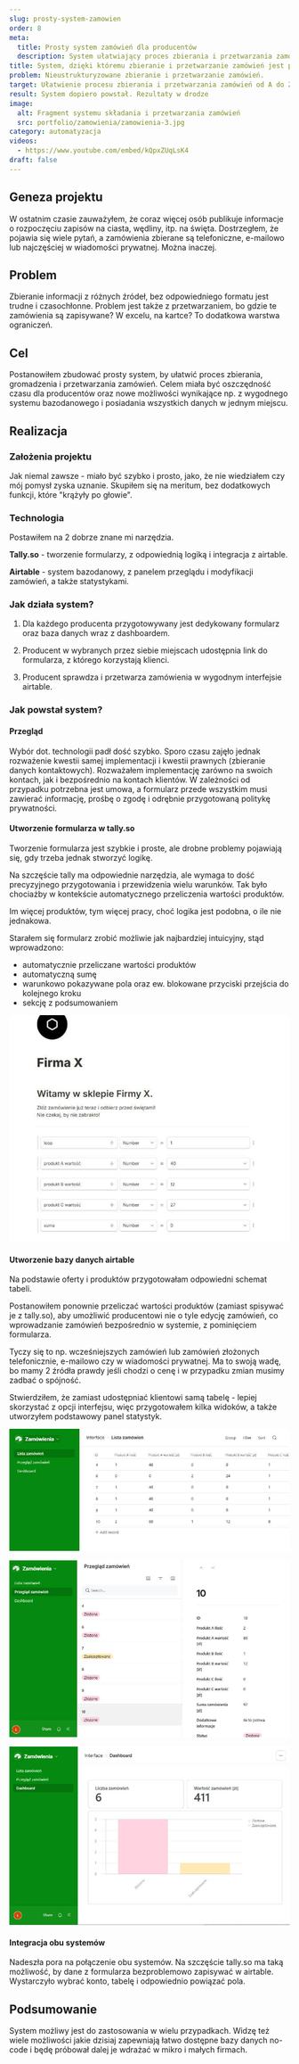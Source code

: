 ```yaml
---
slug: prosty-system-zamowien
order: 8
meta:
  title: Prosty system zamówień dla producentów
  description: System ułatwiający proces zbierania i przetwarzania zamówień, np. ciast czy wędlin na święta.
title: System, dzięki któremu zbieranie i przetwarzanie zamówień jest proste.
problem: Nieustrukturyzowane zbieranie i przetwarzanie zamówień.
target: Ułatwienie procesu zbierania i przetwarzania zamówień od A do Z.
result: System dopiero powstał. Rezultaty w drodze
image:
  alt: Fragment systemu składania i przetwarzania zamówień
  src: portfolio/zamowienia/zamowienia-3.jpg
category: automatyzacja
videos:
  - https://www.youtube.com/embed/kQpxZUqLsK4
draft: false
---
```


## Geneza projektu

W ostatnim czasie zauważyłem, że coraz więcej osób publikuje informacje o rozpoczęciu zapisów na ciasta, wędliny, itp. na święta. Dostrzegłem, że pojawia się wiele pytań, a zamówienia zbierane są telefoniczne, e-mailowo lub najczęściej w wiadomości prywatnej. Można inaczej.

## Problem

Zbieranie informacji z różnych źródeł, bez odpowiedniego formatu jest trudne i czasochłonne. Problem jest także z przetwarzaniem, bo gdzie te zamówienia są zapisywane? W excelu, na kartce? To dodatkowa warstwa ograniczeń.

## Cel

Postanowiłem zbudować prosty system, by ułatwić proces zbierania, gromadzenia i przetwarzania zamówień. Celem miała być oszczędność czasu dla producentów oraz nowe możliwości wynikające np. z wygodnego systemu bazodanowego i posiadania wszystkich danych w jednym miejscu.

## Realizacja

### Założenia projektu

Jak niemal zawsze - miało być szybko i prosto, jako, że nie wiedziałem czy mój pomysł zyska uznanie. Skupiłem się na meritum, bez dodatkowych funkcji, które "krążyły po głowie".

### Technologia

Postawiłem na 2 dobrze znane mi narzędzia.

**Tally.so** - tworzenie formularzy, z odpowiednią logiką i integracja z airtable.

**Airtable** - system bazodanowy, z panelem przeglądu i modyfikacji zamówień, a także statystykami.

### Jak działa system?

1. Dla każdego producenta przygotowywany jest dedykowany formularz oraz baza danych wraz z dashboardem.

2. Producent w wybranych przez siebie miejscach udostępnia link do formularza, z którego korzystają klienci.

3. Producent sprawdza i przetwarza zamówienia w wygodnym interfejsie airtable.

### Jak powstał system?

#### Przegląd

Wybór dot. technologii padł dość szybko.
Sporo czasu zajęło jednak rozważenie kwestii samej implementacji i kwestii prawnych (zbieranie danych kontaktowych).
Rozważałem implementację zarówno na swoich kontach, jak i bezpośrednio na kontach klientów. W zależności od przypadku potrzebna jest umowa, a formularz przede wszystkim musi zawierać informację, prośbę o zgodę i odrębnie przygotowaną politykę prywatności.

#### Utworzenie formularza w tally.so

Tworzenie formularza jest szybkie i proste, ale drobne problemy pojawiają się, gdy trzeba jednak stworzyć logikę.

Na szczęście tally ma odpowiednie narzędzia, ale wymaga to dość precyzyjnego przygotowania i przewidzenia wielu warunków. Tak było chociażby w kontekście automatycznego przeliczenia wartości produktów.

Im więcej produktów, tym więcej pracy, choć logika jest podobna, o ile nie jednakowa.

Starałem się formularz zrobić możliwie jak najbardziej intuicyjny, stąd wprowadzono:

- automatycznie przeliczane wartości produktów
- automatyczną sumę
- warunkowo pokazywane pola oraz ew. blokowane przyciski przejścia do kolejnego kroku
- sekcję z podsumowaniem

![Tworzenie formularza tally.so](../../assets/images/portfolio/zamowienia/zamowienia-1.jpg)

#### Utworzenie bazy danych airtable

Na podstawie oferty i produktów przygotowałam odpowiedni schemat tabeli.

Postanowiłem ponownie przeliczać wartości produktów (zamiast spisywać je z tally.so), aby umożliwić producentowi nie o tyle edycję zamówień, co wprowadzanie zamówień bezpośrednio w systemie, z pominięciem formularza.

Tyczy się to np. wcześniejszych zamówień lub zamówień złożonych telefonicznie, e-mailowo czy w wiadomości prywatnej. Ma to swoją wadę, bo mamy 2 źródła prawdy jeśli chodzi o cenę i w przypadku zmian musimy zadbać o spójność.

Stwierdziłem, że zamiast udostępniać klientowi samą tabelę - lepiej skorzystać z opcji interfejsu, więc przygotowałem kilka widoków, a także utworzyłem podstawowy panel statystyk.

![Interfejs airtable - lista zamówień](../../assets/images/portfolio/zamowienia/zamowienia-2.jpg)

![Interfejs airtable - szczegóły zamówień](../../assets/images/portfolio/zamowienia/zamowienia-3.jpg)

![Interfejs airtable - statystyki](../../assets/images/portfolio/zamowienia/zamowienia-4.jpg)

#### Integracja obu systemów

Nadeszła pora na połączenie obu systemów. Na szczęście tally.so ma taką możliwość, by dane z formularza bezproblemowo zapisywać w airtable. Wystarczyło wybrać konto, tabelę i odpowiednio powiązać pola.

## Podsumowanie

System możliwy jest do zastosowania w wielu przypadkach. Widzę też wiele możliwości jakie dzisiaj zapewniają łatwo dostępne bazy danych no-code i będę próbował dalej je wdrażać w mikro i małych firmach.
